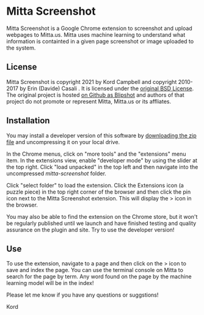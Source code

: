 Mitta Screenshot
================
Mitta Screenshot is a Google Chrome extension to screenshot and upload webpages to Mitta.us. Mitta uses machine learning to understand what information is containted in a given page screenshot or image uploaded to the system.

License
-------
Mitta Screenshot is copyright 2021 by Kord Campbell and copyright 2010-2017 by Erin (Davide) Casali . It is licensed under the [original BSD License](https://github.com/kordless/mitta-screenshot/blob/main/license.txt). The original project is hosted [on Github as Blipshot](https://github.com/folletto) and authors of that project do not promote or represent Mitta, Mitta.us or its affliates. 

Installation
------------
You may install a developer version of this software by [downloading the zip file](https://github.com/kordless/mitta-screenshot/releases/download/alpha-1/screenshotter.zip) and uncompressing it on your local drive.

In the Chrome menus, click on "more tools" and the "extensions" menu item. In the extensions view, enable "developer mode" by using the slider at the top right. Click "load unpacked" in the top left and then navigate into the uncompressed *mitta-screenshot* folder.


Click "select folder" to load the extension. Click the Extensions icon (a puzzle piece) in the top right corner of the browser and then click the pin icon next to the Mitta Screenshot extension. This will display the > icon in the browser.

You may also be able to find the extension on the Chrome store, but it won't be regularly published until we launch and have finished testing and quality assurance on the plugin and site. Try to use the developer version!

Use
---
To use the extension, navigate to a page and then click on the > icon to save and index the page. You can use the terminal console on Mitta to search for the page by term. Any word found on the page by the machine learning model will be in the index!

Please let me know if you have any questions or suggstions!

Kord 
